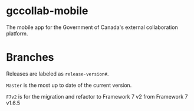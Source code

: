# gccollab-mobile
The mobile app for the Government of Canada's external collaboration platform.

# Branches
Releases are labeled as `release-version#`.

`Master` is the most up to date of the current version.

`F7v2` is for the migration and refactor to Framework 7 v2 from Framework 7 v1.6.5
